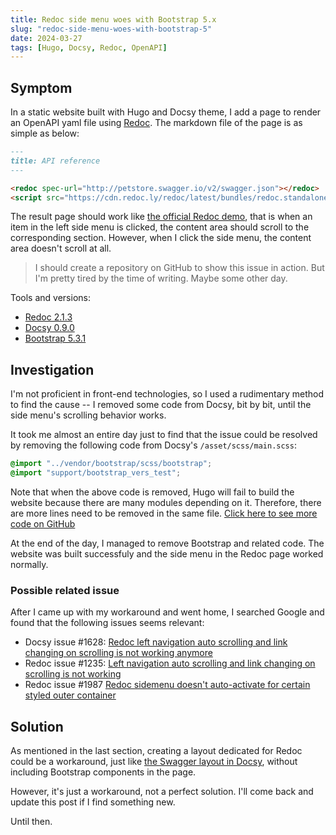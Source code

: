 ```yaml
---
title: Redoc side menu woes with Bootstrap 5.x
slug: "redoc-side-menu-woes-with-bootstrap-5"
date: 2024-03-27
tags: [Hugo, Docsy, Redoc, OpenAPI]
---
```


## Symptom

In a static website built with Hugo and Docsy theme, I add a page to render an OpenAPI yaml file using [Redoc](https://redocly.com/docs/redoc/). The markdown file of the page is as simple as below:

```markdown
---
title: API reference
---

<redoc spec-url="http://petstore.swagger.io/v2/swagger.json"></redoc>
<script src="https://cdn.redoc.ly/redoc/latest/bundles/redoc.standalone.js"> </script>
```

The result page should work like [the official Redoc demo](https://redocly.github.io/redoc/), that is when an item in the left side menu is clicked, the content area should scroll to the corresponding section. However, when I click the side menu, the content area doesn't scroll at all.

> I should create a repository on GitHub to show this issue in action. But I'm pretty tired by the time of writing. Maybe some other day.

Tools and versions:

- [Redoc 2.1.3](https://github.com/Redocly/redoc)
- [Docsy 0.9.0](https://github.com/google/docsy)
- [Bootstrap 5.3.1](https://github.com/twbs/bootstrap)

## Investigation

I'm not proficient in front-end technologies, so I used a rudimentary method to find the cause -- I removed some code from Docsy, bit by bit, until the side menu's scrolling behavior works.

It took me almost an entire day just to find that the issue could be resolved by removing the following code from Docsy's `/asset/scss/main.scss`:

```scss
@import "../vendor/bootstrap/scss/bootstrap";
@import "support/bootstrap_vers_test";
```

Note that when the above code is removed, Hugo will fail to build the website because there are many modules depending on it. Therefore, there are more lines need to be removed in the same file. [Click here to see more code on GitHub](https://github.com/google/docsy/blob/v0.9.0/assets/scss/main.scss#L8-#L9)

At the end of the day, I managed to remove Bootstrap and related code. The website was built successfuly and the side menu in the Redoc page worked normally.

### Possible related issue

After I came up with my workaround and went home, I searched Google and found that the following issues seems relevant:

- Docsy issue #1628: [Redoc left navigation auto scrolling and link changing on scrolling is not working anymore](https://github.com/google/docsy/issues/1628)
- Redoc issue #1235: [Left navigation auto scrolling and link changing on scrolling is not working](https://github.com/Redocly/redoc/issues/1235)
- Redoc issue #1987 [Redoc sidemenu doesn't auto-activate for certain styled outer container](https://github.com/Redocly/redoc/issues/1987)

## Solution

As mentioned in the last section, creating a layout dedicated for Redoc could be a workaround, just like [the Swagger layout in Docsy](https://github.com/google/docsy/tree/v0.9.0/layouts/swagger), without including Bootstrap components in the page.

However, it's just a workaround, not a perfect solution. I'll come back and update this post if I find something new.

Until then.
